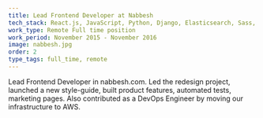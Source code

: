 ```yaml
---
title: Lead Frontend Developer at Nabbesh
tech_stack: React.js, JavaScript, Python, Django, Elasticsearch, Sass, py.test, AWS, Docker, Terraform
work_type: Remote Full time position
work_period: November 2015 - November 2016
image: nabbesh.jpg
order: 2
type_tags: full_time, remote
---
```


Lead Frontend Developer in nabbesh.com. Led the redesign project, launched a new style-guide, built product features, automated tests, marketing pages. Also contributed as a DevOps Engineer by moving our infrastructure to AWS.
